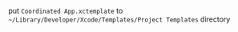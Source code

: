 put ```Coordinated App.xctemplate``` to ```~/Library/Developer/Xcode/Templates/Project Templates``` directory